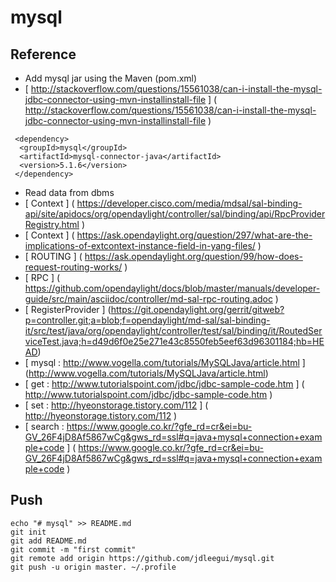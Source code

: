 # mysql
## Reference
- Add mysql jar using the Maven (pom.xml)
- [ http://stackoverflow.com/questions/15561038/can-i-install-the-mysql-jdbc-connector-using-mvn-installinstall-file ] ( http://stackoverflow.com/questions/15561038/can-i-install-the-mysql-jdbc-connector-using-mvn-installinstall-file )
```
 <dependency>
  <groupId>mysql</groupId>
  <artifactId>mysql-connector-java</artifactId>
  <version>5.1.6</version>
 </dependency>
```
- Read data from dbms
- [ Context ] ( https://developer.cisco.com/media/mdsal/sal-binding-api/site/apidocs/org/opendaylight/controller/sal/binding/api/RpcProviderRegistry.html )
- [ Context ] ( https://ask.opendaylight.org/question/297/what-are-the-implications-of-extcontext-instance-field-in-yang-files/ )
- [ ROUTING ] ( https://ask.opendaylight.org/question/99/how-does-request-routing-works/ )
- [ RPC ] ( https://github.com/opendaylight/docs/blob/master/manuals/developer-guide/src/main/asciidoc/controller/md-sal-rpc-routing.adoc )
- [ RegisterProvider ] (https://git.opendaylight.org/gerrit/gitweb?p=controller.git;a=blob;f=opendaylight/md-sal/sal-binding-it/src/test/java/org/opendaylight/controller/test/sal/binding/it/RoutedServiceTest.java;h=d49d6f0e25e271e43c8550feb5eef63d96301184;hb=HEAD)
- [ mysql : http://www.vogella.com/tutorials/MySQLJava/article.html ] (http://www.vogella.com/tutorials/MySQLJava/article.html)
- [ get : http://www.tutorialspoint.com/jdbc/jdbc-sample-code.htm ] ( http://www.tutorialspoint.com/jdbc/jdbc-sample-code.htm ) 
- [ set : http://hyeonstorage.tistory.com/112 ] ( http://hyeonstorage.tistory.com/112 )
- [ search : https://www.google.co.kr/?gfe_rd=cr&ei=bu-GV_26F4jD8Af5867wCg&gws_rd=ssl#q=java+mysql+connection+example+code ] ( https://www.google.co.kr/?gfe_rd=cr&ei=bu-GV_26F4jD8Af5867wCg&gws_rd=ssl#q=java+mysql+connection+example+code )

## Push

```
echo "# mysql" >> README.md
git init
git add README.md
git commit -m "first commit"
git remote add origin https://github.com/jdleegui/mysql.git
git push -u origin master. ~/.profile 
```

